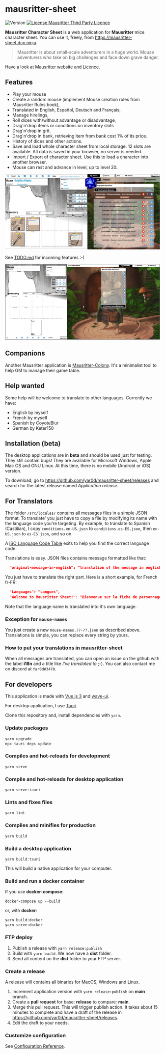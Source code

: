 # mausritter-sheet
![Version](https://img.shields.io/badge/version-1.10.2-blue.svg?cacheSeconds=2592000)
[![License Mausritter Third Party Licence](https://img.shields.io/badge/License-Mausritter%20Third%20Party%20Licence-yellow.svg)](https://mausritter.com/third-party-licence/)

**Mausritter Character Sheet** is a web application for **Mausritter** mice character sheet. You can use it, freely, from https://mausritter-sheet.dco.ninja.

> Mausritter is about small-scale adventurers in a huge world. Mouse adventurers who take on big challenges and face down grave danger.

Have a look at [Mausritter website](https://mausritter.com/) and [Licence](./LICENSE.md).

## Features
- Play your mouse
- Create a random mouse (implement Mouse creation rules from Mausritter Rules book),
- Translated in English, Español, Deutsch and Français,
- Manage hirelings,
- Roll dices with/without advantage or disadvantage,
- Drag'n'drop items or conditions on inventory slots
- Drag'n'drop in grit.
- Drag'n'drop in bank, retrieving item from bank cost 1% of its price.
- History of dices and other actions.
- Save and load whole character sheet from local storage. 12 slots are available. All data is saved in your browser, no server is needed.
- Import / Export of character sheet. Use this to load a character into another browser.
- Mouse can rest and advance in level, up to level 20.

![Mausritter Sheet](/mausritter-sheet-00.jpg)

See [TODO.md](./src/TODO.md) for incoming features :-)

![Exemple Sheet 0.1.1](./live.gif)

## Companions
Another Mausritter application is [Mausritter-Colony](https://github.com/yar0d/mausritter-colony). It's a minimalist tool to help GM to manage their game table.

## Help wanted
Some help will be welcome to translate to other languages. Currently we have:

- English by myself
- French by myself
- Spanish by CoyoteBlur
- German by Keter150

## Installation (beta)

The desktop applications are in **beta** and should be used just for testing. They still contain bugs! They are available for Microsoft Windows, Apple Mac OS and GNU Linux. At this time, there is no mobile (Android or iOS) version.

To download, go to https://github.com/yar0d/mausritter-sheet/releases and search for the latest release named *Application release*.

## For Translators
The folder `/src/locales/` contains all messages files in a simple JSON format. To translate' you just have to copy a file by modifying its name with the language code you're targeting. By example, to translate to Spanish (Castilian), I copy `conditions.en-US.json` to `conditions.es-ES.json`, then `en-US.json` to `es-ES.json`, and so on.

A [ISO Language Code Table](http://www.lingoes.net/en/translator/langcode.htm) exits to help you find the correct language code.

Translations is easy. JSON files contains message formatted like that:
```json
  "original-message-in-english": "translation of the message in english"
```

You just have to translate the right part. Here is a short example, for French fr-FR:
```json
  "Languages": "Langues",
  "Welcome to Mausritter Sheet!": "Bienvenue sur la fiche de personnage Mausritter !",
```

Note that the language name is translated into it's own language.

### Exception for `mouse-names`
You just create a new `mouse-names.??-??.json` as described above. Translations is simple, you can replace every string by yours.

### How to put your translations in mausritter-sheet
When all messages are translated, you can open an issue on the github with the label **i18n** and a title like *I've translated to <language>* ;-). You can also contact me on discord at `Yar0d#3470`.

## For developers
This application is made with [Vue.js 3](https://v3.vuejs.org/) and [wave-ui](https://antoniandre.github.io/wave-ui/).

For desktop application, I use [Tauri](https://tauri.studio/en/).

Clone this repository and, install dependencies with `yarn`.

### Update packages
```
yarn upgrade
npx tauri deps update
```

### Compiles and hot-reloads for development
```
yarn serve
```

### Compile and hot-reloads for desktop application
```
yarn serve:tauri
```

### Lints and fixes files
```
yarn lint
```

### Compiles and minifies for production
```
yarn build
```

### Build a desktop application
```
yarn build:tauri
```
This will build a native application for your computer.

### Build and run a docker container
If you use **docker-compose**:
```
docker-compose up --build
```
or, with **docker**:
```
yarn build:docker
yarn serve:docker
```

### FTP deploy
1. Publish a release with `yarn release:publish`
2. Build with `yarn build`. We now have a **dist** folder.
3. Send all content on the **dist** folder to your FTP server.

### Create a release
A release will contains all binaries for MacOS, Windows and Linux.

1) Increment application version with `yarn release:publish` on **main** branch.
2) Create a **pull request** for base: **release** to compare: **main**.
3) Merge this pull request. This will trigger publish action. It takes about 15 minutes to complete and have a draft of the release in https://github.com/yar0d/mausritter-sheet/releases.
4) Edit the draft to your needs.

### Customize configuration
See [Configuration Reference](https://cli.vuejs.org/config/).

